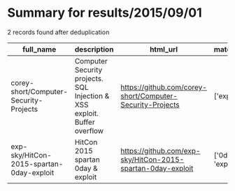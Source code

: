 
# Summary for results/2015/09/01
    
2 records found after deduplication

| full_name | description | html_url | matched_list | matched_count | pushed_at | size | stargazers_count | language | forks_count | vul_ids |
|------------------------------------------|--------------------------------------------------------------------------|-------------------------------------------------------------|---------------------|-----------------|---------------------------|--------|--------------------|------------|---------------|-----------|
| corey-short/Computer-Security-Projects | Computer Security projects. SQL Injection & XSS exploit. Buffer overflow | https://github.com/corey-short/Computer-Security-Projects | ['exploit'] | 1 | 2015-09-01 17:31:33+00:00 | 1805 | 0 | C | 0 | [] |
| exp-sky/HitCon-2015-spartan-0day-exploit | HitCon 2015 spartan 0day & exploit | https://github.com/exp-sky/HitCon-2015-spartan-0day-exploit | ['0day', 'exploit'] | 2 | 2015-09-01 06:24:54+00:00 | 3454 | 27 | | 25 | [] |
